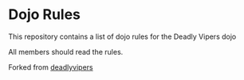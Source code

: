 Dojo Rules
==========

This repository contains a list of dojo rules for the Deadly Vipers dojo

All members should read the rules.

Forked from [deadlyvipers](https://github.com/deadlyvipers)
